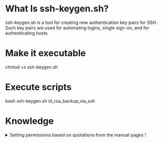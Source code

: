 # What Is ssh-keygen.sh?
ssh-keygen.sh is a tool for creating new authentication key pairs for SSH. Such key pairs are used for automating logins, single sign-on, and for authenticating hosts.

# Make it executable
chmod +x ssh-keygen.sh

# Execute scripts
bash ssh-keygen.sh id_rsa_backup_via_ssh

# Knowledge
<details>
    <summary>Setting permissions based on quotations from the manual pages !</summary>
    <br>
    <table class="s-table">
    <thead>
    <tr>
    <th>Directory or File</th>
    <th>Man Page</th>
    <th>Recommended<br/>Permissions</th>
    <th>Mandatory<br/>Permissions</th>
    </tr>
    </thead>
    <tbody>
    <tr>
    <td><code>~/.ssh/</code></td>
    <td>There is no general requirement to keep the entire contents of this directory secret, but the recommended permissions are read/write/execute for the user, and not accessible by others.</td>
    <td>700</td>
    <td></td>
    </tr>
    <tr>
    <td><code>~/.ssh/authorized_keys</code></td>
    <td>This file is not highly sensitive, but the recommended permissions are read/write for the user, and not accessible by others</td>
    <td>600</td>
    <td></td>
    </tr>
    <tr>
    <td><code>~/.ssh/config</code></td>
    <td>Because of the potential for abuse, this file must have strict permissions: read/write for the user, and not writable by others.</td>
    <td></td>
    <td>600</td>
    </tr>
    <tr>
    <td><code>~/.ssh/identity</code><br/><code>~/.ssh/id_dsa</code><br/><code>~/.ssh/id_rsa</code></td>
    <td>These files contain sensitive data and should be readable by the user but not accessible by others (read/write/execute)</td>
    <td></td>
    <td>600</td>
    </tr>
    <tr>
    <td><code>~/.ssh/identity.pub</code><br/><code>~/.ssh/id_dsa.pub</code><br/><code>~/.ssh/id_rsa.pub</code></td>
    <td>Contains the public key for authentication.  These files are not sensitive and can (but need not) be readable by anyone.</td>
    <td>644</td>
    <td></td>
    </tr>
    </tbody>
    </table>
    <p>All the man page quotes are from <a href="https://linuxcommand.org/lc3_man_pages/ssh1.html" rel="noreferrer">https://linuxcommand.org/lc3_man_pages/ssh1.html</a></p>
</details>
